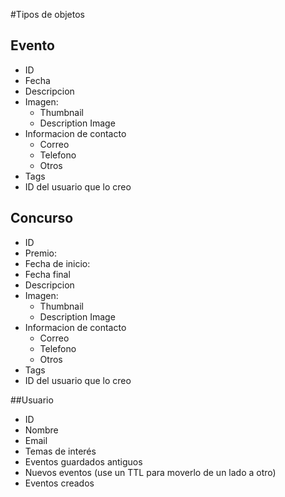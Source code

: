 #Tipos de objetos

## Evento
* ID
* Fecha
* Descripcion
* Imagen:
  * Thumbnail
  * Description Image
* Informacion de contacto
  * Correo
  * Telefono
  * Otros
* Tags
* ID del usuario que lo creo

## Concurso
* ID
* Premio:
* Fecha de inicio:
* Fecha final
* Descripcion
* Imagen:
  * Thumbnail
  * Description Image
* Informacion de contacto
  * Correo
   * Telefono
   * Otros
* Tags
* ID del usuario que lo creo

##Usuario
* ID
* Nombre
* Email
* Temas de interés
* Eventos guardados antiguos
* Nuevos eventos (use un TTL para moverlo de un lado a otro)
* Eventos creados
